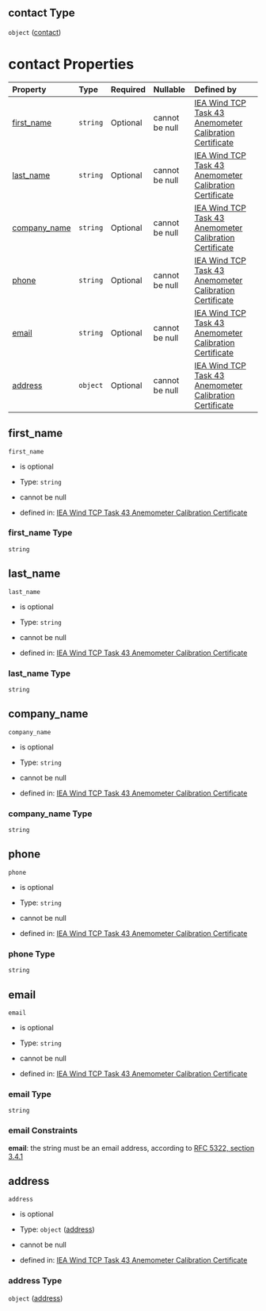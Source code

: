 ## contact Type

`object` ([contact](iea43\_anemometer_calibration-definitions-contact.md))

# contact Properties

| Property                      | Type     | Required | Nullable       | Defined by                                                                                                                                                                                |
| :---------------------------- | :------- | :------- | :------------- | :---------------------------------------------------------------------------------------------------------------------------------------------------------------------------------------- |
| [first_name](#first_name)     | `string` | Optional | cannot be null | [IEA Wind TCP Task 43 Anemometer Calibration Certificate](iea43_anemometer_calibration-definitions-contact-properties-first_name.md "TBD#/definitions/contact/properties/first_name")     |
| [last_name](#last_name)       | `string` | Optional | cannot be null | [IEA Wind TCP Task 43 Anemometer Calibration Certificate](iea43_anemometer_calibration-definitions-contact-properties-last_name.md "TBD#/definitions/contact/properties/last_name")       |
| [company_name](#company_name) | `string` | Optional | cannot be null | [IEA Wind TCP Task 43 Anemometer Calibration Certificate](iea43_anemometer_calibration-definitions-contact-properties-company_name.md "TBD#/definitions/contact/properties/company_name") |
| [phone](#phone)               | `string` | Optional | cannot be null | [IEA Wind TCP Task 43 Anemometer Calibration Certificate](iea43_anemometer_calibration-definitions-contact-properties-phone.md "TBD#/definitions/contact/properties/phone")               |
| [email](#email)               | `string` | Optional | cannot be null | [IEA Wind TCP Task 43 Anemometer Calibration Certificate](iea43_anemometer_calibration-definitions-contact-properties-email.md "TBD#/definitions/contact/properties/email")               |
| [address](#address)           | `object` | Optional | cannot be null | [IEA Wind TCP Task 43 Anemometer Calibration Certificate](iea43_anemometer_calibration-definitions-contact-properties-address.md "TBD#/definitions/contact/properties/address")           |

## first_name



`first_name`

*   is optional

*   Type: `string`

*   cannot be null

*   defined in: [IEA Wind TCP Task 43 Anemometer Calibration Certificate](iea43\_anemometer_calibration-definitions-contact-properties-first_name.md "TBD#/definitions/contact/properties/first_name")

### first_name Type

`string`

## last_name



`last_name`

*   is optional

*   Type: `string`

*   cannot be null

*   defined in: [IEA Wind TCP Task 43 Anemometer Calibration Certificate](iea43\_anemometer_calibration-definitions-contact-properties-last_name.md "TBD#/definitions/contact/properties/last_name")

### last_name Type

`string`

## company_name



`company_name`

*   is optional

*   Type: `string`

*   cannot be null

*   defined in: [IEA Wind TCP Task 43 Anemometer Calibration Certificate](iea43\_anemometer_calibration-definitions-contact-properties-company_name.md "TBD#/definitions/contact/properties/company_name")

### company_name Type

`string`

## phone



`phone`

*   is optional

*   Type: `string`

*   cannot be null

*   defined in: [IEA Wind TCP Task 43 Anemometer Calibration Certificate](iea43\_anemometer_calibration-definitions-contact-properties-phone.md "TBD#/definitions/contact/properties/phone")

### phone Type

`string`

## email



`email`

*   is optional

*   Type: `string`

*   cannot be null

*   defined in: [IEA Wind TCP Task 43 Anemometer Calibration Certificate](iea43\_anemometer_calibration-definitions-contact-properties-email.md "TBD#/definitions/contact/properties/email")

### email Type

`string`

### email Constraints

**email**: the string must be an email address, according to [RFC 5322, section 3.4.1](https://tools.ietf.org/html/rfc5322 "check the specification")

## address



`address`

*   is optional

*   Type: `object` ([address](iea43\_anemometer_calibration-definitions-contact-properties-address.md))

*   cannot be null

*   defined in: [IEA Wind TCP Task 43 Anemometer Calibration Certificate](iea43\_anemometer_calibration-definitions-contact-properties-address.md "TBD#/definitions/contact/properties/address")

### address Type

`object` ([address](iea43\_anemometer_calibration-definitions-contact-properties-address.md))
